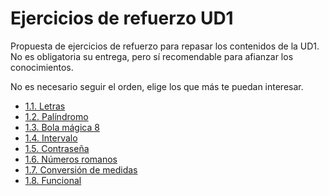 # Ejercicios de refuerzo UD1

Propuesta de ejercicios de refuerzo para repasar los contenidos de la UD1. No es obligatoria su entrega, pero sí recomendable para afianzar los conocimientos.

No es necesario seguir el orden, elige los que más te puedan interesar.

- [1.1. Letras](ud1/letras.md)
- [1.2. Palíndromo](ud1/palindromo.md)
- [1.3. Bola mágica 8](ud1/bola8.md)
- [1.4. Intervalo](ud1/intervalo.md)
- [1.5. Contraseña](ud1/password.md)
- [1.6. Números romanos](ud1/num_romanos.md)
- [1.7. Conversión de medidas](ud1/medidas.md)
- [1.8. Funcional](ud1/funcional.md)